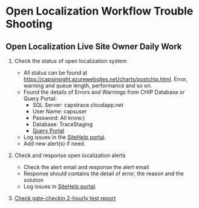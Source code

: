 # Open Localization Workflow Trouble Shooting

## Open Localization Live Site Owner Daily Work

1. Check the status of open localization system
    * All status can be found at https://capsinsight.azurewebsites.net/charts/postchip.html. Error, warning and queue length, performance and so on.
	* Found the details of Errors and Warnings from CHIP Database or Query Portal:
	    * SQL Server: capstrace.cloudapp.net
		* User Name: capsuser
		* Password: All know:)
		* Database: TraceStaging
        * [Query Portal](http://capsinsight.azurewebsites.net/Charts/AsyncUserQuery.aspx)
	* Log issues in the [SiteHelp portal](http://aka.ms/sitehelp).
	* Add new alert(s) if need.
	
2. Check and response open localization alerts
	* Check the alert email and response the alert email
	* Response should contains the detail of error, the reason and the solution
	* Log issues in [SiteHelp portal](http://aka.ms/sitehelp).
	
3. [Check gate-checkin 2-hourly test report](https://vscci.cloudapp.net/view/Open%20Localization/)
		
